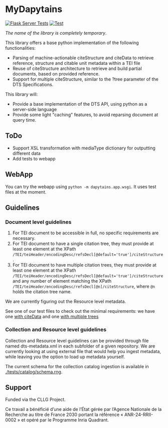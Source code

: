 MyDapytains
===========

[![Flask Server Tests](https://github.com/distributed-text-services/MyDapytains/actions/workflows/dts-validator.yml/badge.svg)](https://github.com/distributed-text-services/MyDapytains/actions/workflows/dts-validator.yml) [![Test](https://github.com/distributed-text-services/MyDapytains/actions/workflows/test.yml/badge.svg)](https://github.com/distributed-text-services/MyDapytains/actions/workflows/test.yml)

*The name of the library is completely temporary*.

This library offers a base python implementation of the following functionalities:

- Parsing of machine-actionable citeStructure and citeData to retrieve reference, structure and citable unit metadata within a TEI file 
- Reuse of citeStructure architecture to retrieve and build partial documents, based on provided reference.
- Support for multiple citeStructure, similar to the ?tree parameter of the DTS Specifications.

This library will:

- Provide a base implementation of the DTS API, using python as a server-side language
- Provide some light "caching" features, to avoid reparsing document at query time.

## ToDo

- Support XSL transformation with mediaType dictionary for outputting different data
- Add tests to webapp


## WebApp

You can try the webapp using `python -m dapytains.app.wsgi`. It uses test files at the moment.

## Guidelines

### Document level guidelines

1. For TEI document to be accessible in full, no specific requirements are necessary.
2. For TEI document to have a single citation tree, they must provide at least one element 
   at the XPath `/TEI/teiHeader/encodingDesc/refsDecl[@default='true']/citeStructure`.
3. For TEI document to have multiple citation trees, they must provide at least one element 
   at the XPath `/TEI/teiHeader/encodingDesc/refsDecl[@default='true']/citeStructure` and any number of element matching
   the XPath `/TEI/teiHeader/encodingDesc/refsDecl[@n]/citeStructure`, where `@n` holds the citation tree name.

We are currently figuring out the Resource level metadata.

See one of our test files to check out the minimal requirements: we have one 
[with citeData](./tests/tei/test_citeData_two_levels.xml) and one [with multiple trees](./tests/tei/multiple_tree.xml)

### Collection and Resource level guidelines

Collection and Resource level guidelines can be provided through file named dts-metadata.xml in each subfolder of a 
given repository. We are currently looking at using external file that would help you ingest metadata, while leaving you
the option to load up metadata yourself.

The current schema for the collection catalog ingestion is available in [./tests/catalog/schema.rng](./tests/catalog/schema.rng).


## Support

Funded via the CLLG Project.

Ce travail a bénéficié d’une aide de l’État gérée par l’Agence Nationale de la
Recherche au titre de France 2030 portant la référence « ANR-24-RRII- 0002 » et opéré par
le Programme Inria Quadrant.